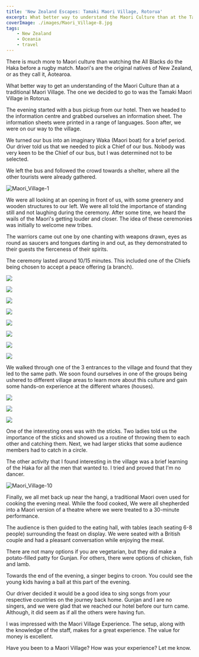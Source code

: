 ```yaml
---
title: 'New Zealand Escapes: Tamaki Maori Village, Rotorua'
excerpt: What better way to understand the Maori Culture than at the Tamaki Maori Village in Rotorua.
coverImage: ./images/Maori_Village-8.jpg
tags:
    - New Zealand
    - Oceania
    - travel
---
```


There is much more to Maori culture than watching the All Blacks do the Haka before a rugby match. Maori's are the original natives of New Zealand, or as they call it, Aotearoa.

What better way to get an understanding of the Maori Culture than at a traditional Maori Village. The one we decided to go to was the Tamaki Maori Village in Rotorua.

The evening started with a bus pickup from our hotel. Then we headed to the information centre and grabbed ourselves an information sheet. The information sheets were printed in a range of languages. Soon after, we were on our way to the village.

We turned our bus into an imaginary Waka (Maori boat) for a brief period. Our driver told us that we needed to pick a Chief of our bus. Nobody was very keen to be the Chief of our bus, but I was determined not to be selected.

We left the bus and followed the crowd towards a shelter, where all the other tourists were already gathered.

![Maori_Village-1](./images/Maori_Village-1.jpg)

We were all looking at an opening in front of us, with some greenery and wooden structures to our left. We were all told the importance of standing still and not laughing during the ceremony. After some time, we heard the wails of the Maori's getting louder and closer. The idea of these ceremonies was initially to welcome new tribes.

The warriors came out one by one chanting with weapons drawn, eyes as round as saucers and tongues darting in and out, as they demonstrated to their guests the fierceness of their spirits.

The ceremony lasted around 10/15 minutes. This included one of the Chiefs being chosen to accept a peace offering (a branch).

![](./images/Maori_Village-2.jpg)

![](./images/Maori_Village-3.jpg)

![](./images/Maori_Village-4.jpg)

![](./images/Maori_Village-5.jpg)

![](./images/Maori_Village-6.jpg)

![](./images/Maori_Village-7.jpg)

![](./images/Maori_Village-8.jpg)

![](./images/Maori_Village-9.jpg)

We walked through one of the 3 entrances to the village and found that they led to the same path. We soon found ourselves in one of the groups being ushered to different village areas to learn more about this culture and gain some hands-on experience at the different whares (houses).

![](./images/Maori_Village-11.jpg)

![](./images/Maori_Village-13.jpg)

![](./images/Maori_Village-14.jpg)

One of the interesting ones was with the sticks. Two ladies told us the importance of the sticks and showed us a routine of throwing them to each other and catching them. Next, we had larger sticks that some audience members had to catch in a circle.

<?# ResponsiveYouTube EkWa5ovphs4 Title="Games at Maori Village"/?>

The other activity that I found interesting in the village was a brief learning of the Haka for all the men that wanted to. I tried and proved that I'm no dancer.

![Maori_Village-10](./images/Maori_Village-10.jpg)

Finally, we all met back up near the hangi, a traditional Maori oven used for cooking the evening meal. While the food cooked, We were all shepherded into a Maori version of a theatre where we were treated to a 30-minute performance.

<?# ResponsiveYouTube 4WRIJ6bN7Ps Title="Performance at Maori Village"/?>

The audience is then guided to the eating hall, with tables (each seating 6-8 people) surrounding the feast on display. We were seated with a British couple and had a pleasant conversation while enjoying the meal.

There are not many options if you are vegetarian, but they did make a potato-filled patty for Gunjan. For others, there were options of chicken, fish and lamb.

Towards the end of the evening, a singer begins to croon. You could see the young kids having a ball at this part of the evening.

Our driver decided it would be a good idea to sing songs from your respective countries on the journey back home. Gunjan and I are no singers, and we were glad that we reached our hotel before our turn came. Although, it did seem as if all the others were having fun.

I was impressed with the Maori Village Experience. The setup, along with the knowledge of the staff, makes for a great experience. The value for money is excellent.

Have you been to a Maori Village? How was your experience? Let me know.
